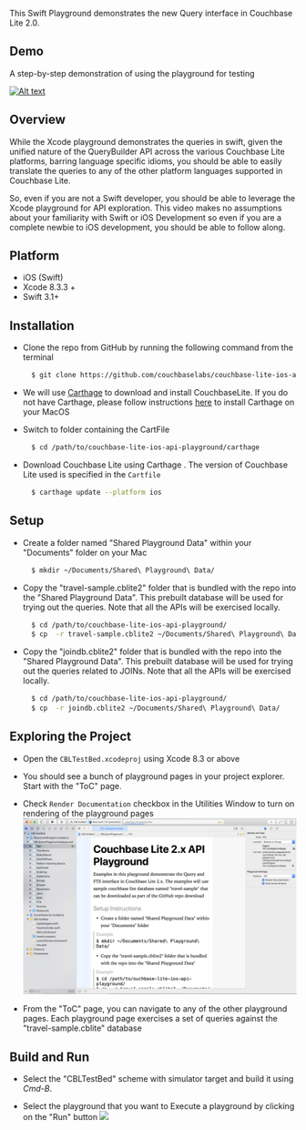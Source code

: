 
This Swift Playground demonstrates the new Query interface in Couchbase Lite 2.0. 

## Demo
A step-by-step demonstration of using the playground for testing 

[![Alt text](https://i.ytimg.com/vi/9NA2OXdSiqA/1.jpg)](https://youtu.be/9NA2OXdSiqA)

## Overview
While the Xcode playground demonstrates the queries in swift, given the unified nature of the QueryBuilder API across the various Couchbase Lite platforms, barring language specific idioms, you should be able to easily translate the queries to any of the other platform languages supported in Couchbase Lite. 

So, even if you are not a Swift developer, you should be able to leverage the Xcode playground for API exploration. This video makes no assumptions about your familiarity with Swift or iOS Development so even if you are a complete newbie to iOS development, you should be able to follow along. 


## Platform 
- iOS (Swift)
- Xcode 8.3.3 + 
- Swift 3.1+

## Installation
- Clone the repo from GitHub by running the following command from the terminal
  ``` bash
    $ git clone https://github.com/couchbaselabs/couchbase-lite-ios-api-playground   
  ```

-  We will use [Carthage](https://github.com/Carthage/Carthage) to download and install CouchbaseLite. If you do not have Carthage, please follow instructions [here](https://github.com/Carthage/Carthage#installing-carthage) to install Carthage on your MacOS

- Switch to folder containing the CartFile
  ``` bash
    $ cd /path/to/couchbase-lite-ios-api-playground/carthage 
  ```

- Download Couchbase Lite using Carthage . The version of Couchbase Lite used is specified in the `Cartfile`
  ``` bash
    $ carthage update --platform ios
  ```

## Setup
- Create a folder named "Shared Playground Data" within your "Documents" folder on your Mac
  ``` bash
    $ mkdir ~/Documents/Shared\ Playground\ Data/
  ```

- Copy the "travel-sample.cblite2" folder that is bundled with the repo into the "Shared Playground Data". This prebuilt database will be used for trying out the queries. Note that all the APIs will be exercised locally.

  ``` bash
    $ cd /path/to/couchbase-lite-ios-api-playground/
    $ cp  -r travel-sample.cblite2 ~/Documents/Shared\ Playground\ Data/
  ```

- Copy the "joindb.cblite2" folder that is bundled with the repo into the "Shared Playground Data". This prebuilt database will be used for trying out the queries related to JOINs. Note that all the APIs will be exercised locally.

  ``` bash
    $ cd /path/to/couchbase-lite-ios-api-playground/
    $ cp  -r joindb.cblite2 ~/Documents/Shared\ Playground\ Data/
  ```
## Exploring the Project 

- Open the `CBLTestBed.xcodeproj` using Xcode 8.3 or above
- You should see a bunch of playground pages in your project explorer. Start with the "ToC" page.

- Check `Render Documentation` checkbox in the Utilities Window to turn on rendering of the playground pages
![](https://raw.githubusercontent.com/couchbaselabs/couchbase-lite-ios-api-playground/master/pages.png?token=AAnYg2SJc85cx_1sesr6VMPyCCvXzEyBks5aCbEgwA%3D%3D)

- From the "ToC" page, you can navigate to any of the other playground pages. Each playground page exercises a set of queries against the "travel-sample.cblite" database


## Build and Run
- Select the "CBLTestBed" scheme with simulator target and build it using *Cmd-B*. 

- Select the playground that you want to Execute a playground by clicking on the "Run" button
![](https://raw.githubusercontent.com/couchbaselabs/couchbase-lite-ios-api-playground/master/run_page.gif?token=AAnYg1rpGHsrE3u5F7ZqEPdp8ub1iRd-ks5aCbFVwA%3D%3D)
